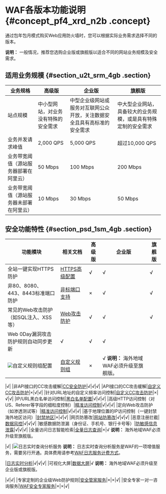 # WAF各版本功能说明 {#concept_pf4_xrd_n2b .concept}

通过包年包月模式购买Web应用防火墙时，您可以根据实际业务需求选择不同的版本。

**说明：** 一般情况，推荐您选购企业版或旗舰版以适合不同的网站业务规模及安全需求。

## 适用业务规模 {#section_u2t_srm_4gb .section}

|业务规格|高级版|企业版|旗舰版|
|----|---|---|---|
|站点规模|中小型网站，对业务没有特殊的安全需求|中型企业级网站或服务对互联网公众开放，关注数据安全且具有高标准的安全需求|中大型企业网站，具备较大的业务规模，或是具有特殊定制的安全需求|
|业务并发请求峰值|2,000 QPS|5,000 QPS|超过10,000 QPS|
|业务带宽阈值（源站服务器部署在阿里云）|50 Mbps|100 Mbps|200 Mbps|
|业务带宽阈值（源站服务器未部署在阿里云）|10 Mbps|30 Mbps|50 Mbps|

## 安全功能特性 {#section_psd_1sm_4gb .section}

|功能模块|相关文档|高级版|企业版|旗舰版|
|----|----|---|---|---|
|全站一键实现HTTPS防护|[HTTPS高级配置](../../../../intl.zh-CN/用户指南/使用DNS配置模式接入WAF/HTTPS高级配置.md#)|√|√|√|
|非80、8080、443、8443标准端口防护|[非标端口支持](../../../../intl.zh-CN/用户指南/使用DNS配置模式接入WAF/非标端口支持.md#)|×|√|√|
|常见的Web攻击防护（如SQL注入、XSS等）|[Web攻击防护](../../../../intl.zh-CN/最佳实践/Web防护功能最佳实践.md#)|√|√|√|
|Web 0Day漏洞攻击防护规则自动同步更新|√|√|√|
|![](http://static-aliyun-doc.oss-cn-hangzhou.aliyuncs.com/assets/img/15538/156102105638159_zh-CN.png)自定义规则组配置|[自定义规则组](../../../../intl.zh-CN/用户指南/设置/自定义规则组.md#)|×|√ **说明：** 海外地域WAF必须升级至旗舰版。

 |√|
|非API接口的CC攻击缓解|[CC安全防护](../../../../intl.zh-CN/用户指南/防护配置/CC安全防护.md#)|√|√|√|
|API接口的CC攻击缓解|[自定义CC攻击防护](../../../../intl.zh-CN/用户指南/防护配置/自定义CC防护.md#)|×|√|√|
|针对URL地址的自定义频率访问控制|[自定义CC攻击防护](../../../../intl.zh-CN/用户指南/防护配置/自定义CC防护.md#)|×|√|√|
|IP/URL黑白名单访问控制|[黑白名单配置](../../../../intl.zh-CN/用户指南/防护配置/IP黑白名单配置.md#)|√|√|√|
|高级HTTP访问控制（对US、Referer等字段的细粒度控制）|[精准访问控制](../../../../intl.zh-CN/用户指南/防护配置/精准访问控制.md#)|√|√|√|
|定向Web攻击防护（如渗透测试等）|[精准访问控制](../../../../intl.zh-CN/用户指南/防护配置/精准访问控制.md#)|√|√|√|
|基于地理位置的IP访问控制（一键封禁海外地区访问）|[封禁地区](../../../../intl.zh-CN/用户指南/防护配置/封禁地区.md#)|×|√|√|
|网页防篡改|[网站防篡改](../../../../intl.zh-CN/用户指南/防护配置/网站防篡改.md#)|√|√|√|
|恶意注册拦截|[数据风控](../../../../intl.zh-CN/用户指南/防护配置/数据风控.md#)|√|√|√|
|敏感数据防泄漏（身份证、手机号、银行卡号等）|[防敏感信息泄露](../../../../intl.zh-CN/用户指南/防护配置/防敏感信息泄露.md#)|√|√|√|
|全量访问日志智能检索|[全量日志查询](../../../../intl.zh-CN/用户指南/防护统计/全量日志查询.md#)|×|√ **说明：** 海外地域WAF必须升级至旗舰版。

 |√|
|![](http://static-aliyun-doc.oss-cn-hangzhou.aliyuncs.com/assets/img/15538/156102105638159_zh-CN.png)日志实时查询分析服务 **说明：** 日志实时查询分析服务是WAF的一项增值服务，需要另行开通。具体费用请参考[WAF日志服务计费方式](../../../../intl.zh-CN/用户指南/日志实时查询分析/计费方式.md#)。

 |[日志实时分析](../../../../intl.zh-CN/用户指南/日志实时查询分析/WAF日志实时分析简介.md#)|√|√|√|
|可视化大屏|[数据大屏](../../../../intl.zh-CN/用户指南/防护统计/数据大屏.md#)|√ **说明：** 海外地域WAF必须升级至企业版或旗舰版。

 |√|√|
|专家定制的企业级Web防护规则|[安全管家服务](../../../../intl.zh-CN/用户指南/安全服务/开通WAF安全服务授权.md#)|×|×|√|
|安全专家一对一咨询服务|[WAF安全专家服务](../../../../intl.zh-CN/常见问题/产品专家服务介绍.md#)|×|×|√|

